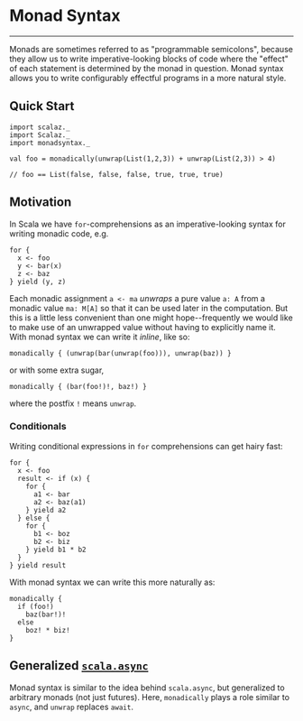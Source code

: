 # Monad Syntax
---

Monads are sometimes referred to as "programmable semicolons", because they allow us to write imperative-looking blocks of code where the "effect" of each statement is determined by the monad in question. Monad syntax allows you to write configurably effectful programs in a more natural style.

## Quick Start

    import scalaz._
    import Scalaz._
    import monadsyntax._
    
    val foo = monadically(unwrap(List(1,2,3)) + unwrap(List(2,3)) > 4)
    
    // foo == List(false, false, false, true, true, true)

## Motivation

In Scala we have `for`-comprehensions as an imperative-looking syntax for writing monadic code, e.g.

    for {
      x <- foo
      y <- bar(x)
      z <- baz
    } yield (y, z)

Each monadic assignment `a <- ma` _unwraps_ a pure value `a: A` from a monadic value `ma: M[A]` so that it can be used later in the computation. But this is a little less convenient than one might hope--frequently we would like to make use of an unwrapped value without having to explicitly name it. With monad syntax we can write it _inline_, like so:

    monadically { (unwrap(bar(unwrap(foo))), unwrap(baz)) }

or with some extra sugar,

    monadically { (bar(foo!)!, baz!) }

where the postfix `!` means `unwrap`.

### Conditionals

Writing conditional expressions in `for` comprehensions can get hairy fast:

    for {
      x <- foo
      result <- if (x) {
        for {
          a1 <- bar
          a2 <- baz(a1)
        } yield a2
      } else {
        for {
          b1 <- boz
          b2 <- biz
        } yield b1 * b2
      }
    } yield result

With monad syntax we can write this more naturally as:

    monadically {
      if (foo!) 
        baz(bar!)!
      else 
        boz! * biz!
    }

## Generalized [`scala.async`](https://github.com/scala/async)

Monad syntax is similar to the idea behind `scala.async`, but generalized to arbitrary monads (not just futures). Here, `monadically` plays a role similar to `async`, and `unwrap` replaces `await`.